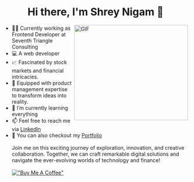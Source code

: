 <h1 align="center"> Hi there, I'm Shrey Nigam 👋</h1>

<img align="right" alt="GIF" src="https://user-images.githubusercontent.com/54352598/178420933-0702e404-13a0-4459-8db4-691aee4a6f14.gif" width="310" height="260" />

- 👨‍💻 Currently working as Frontend Developer at Seventh Triangle Consulting 
- 💻 A web developer
- 📈 Fascinated by stock markets and financial intricacies.
- 🚀 Equipped with product management expertise to transform ideas into reality.
- 🌱 I’m currently learning everything 
- 📫 Feel free to reach me via [LinkedIn](https://www.linkedin.com/in/shrey6162/)
- 🤗 You can also checkout my [Portfolio](https://shrey6162.netlify.app/)
<br><br>
  Join me on this exciting journey of exploration, innovation, and creative collaboration. Together, we can craft remarkable digital solutions and navigate the ever-evolving worlds of technology and finance!
  <br><br>
[!["Buy Me A Coffee"](https://www.buymeacoffee.com/assets/img/custom_images/orange_img.png)](https://www.buymeacoffee.com/shreynigam)
